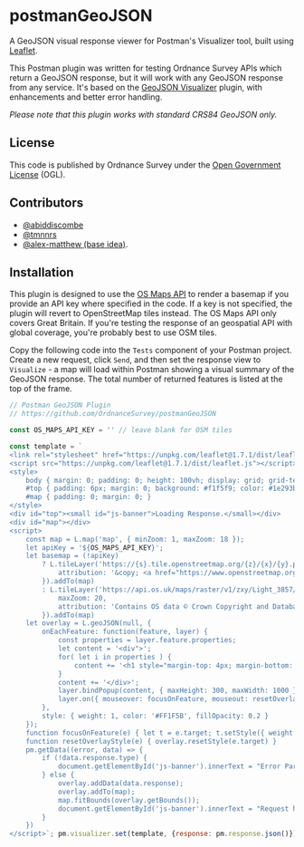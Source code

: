 # postmanGeoJSON
A GeoJSON visual response viewer for Postman's Visualizer tool, built using [Leaflet](https://leafletjs.com/).

This Postman plugin was written for testing Ordnance Survey APIs which return a GeoJSON response, but it will work with any GeoJSON response from any service. It's based on the [GeoJSON Visualizer](https://www.postman.com/gold-meadow-42382/workspace/geojson-visualizer) plugin, with enhancements and better error handling.

*Please note that this plugin works with standard CRS84 GeoJSON only.*

## License
This code is published by Ordnance Survey under the [Open Government License](https://www.nationalarchives.gov.uk/doc/open-government-licence) (OGL).

## Contributors
- [@abiddiscombe](https://github.com/abiddiscombe)
- [@tmnnrs](https://github.com/tmnnrs)
- [@alex-matthew (base idea)](https://github.com/alex-mathew/Postman-GeoJSON-Visualizer-with-Fuzzy-Search).

## Installation
This plugin is designed to use the [OS Maps API](https://osdatahub.os.uk/docs/wmts/overview) to render a basemap if you provide an API key where specified in the code. If a key is not specified, the plugin will revert to OpenStreetMap tiles instead. The OS Maps API only covers Great Britain. If you're testing the response of an geospatial API with global coverage, you're probably best to use OSM tiles.

Copy the following code into the `Tests` component of your Postman project. Create a new request, click `Send`, and then set the response view to `Visualize` - a map will load within Postman showing a visual summary of the GeoJSON response. The total number of returned features is listed at the top of the frame.

```javascript
// Postman GeoJSON Plugin
// https://github.com/OrdnanceSurvey/postmanGeoJSON

const OS_MAPS_API_KEY = '' // leave blank for OSM tiles

const template = `
<link rel="stylesheet" href="https://unpkg.com/leaflet@1.7.1/dist/leaflet.css" />
<script src="https://unpkg.com/leaflet@1.7.1/dist/leaflet.js"></script>
<style>
    body { margin: 0; padding: 0; height: 100vh; display: grid; grid-template-rows: auto 1fr; }
    #top { padding: 6px; margin: 0; background: #f1f5f9; color: #1e293b; }
    #map { padding: 0; margin: 0; }
</style>
<div id="top"><small id="js-banner">Loading Response.</small></div>
<div id="map"></div>
<script>
    const map = L.map('map', { minZoom: 1, maxZoom: 18 });
    let apiKey = '${OS_MAPS_API_KEY}';
    let basemap = (!apiKey)
        ? L.tileLayer('https://{s}.tile.openstreetmap.org/{z}/{x}/{y}.png', {
            attribution: '&copy; <a href="https://www.openstreetmap.org/copyright">OpenStreetMap</a> contributors'
        }).addTo(map)
        : L.tileLayer('https://api.os.uk/maps/raster/v1/zxy/Light_3857/{z}/{x}/{y}.png?key=' + apiKey, {
            maxZoom: 20,
            attribution: 'Contains OS data © Crown Copyright and Database Rights 2022'
        }).addTo(map)
    let overlay = L.geoJSON(null, {
        onEachFeature: function(feature, layer) {
            const properties = layer.feature.properties;
            let content = '<div">';
            for( let i in properties ) {
                content += '<h1 style="margin-top: 4px; margin-bottom: 4px; font-size: 1.4em; font-weight: bold;">' + i + '</h1><p style="margin-top: 2px; margin-bottom: 10px; padding-bottom: 4px; border-bottom: 1px solid #eee; font-size: 1em; font-family: monospace;">' + properties[i] + '</p>';
            }
            content += '</div>';
            layer.bindPopup(content, { maxHeight: 300, maxWidth: 1000 });
            layer.on({ mouseover: focusOnFeature, mouseout: resetOverlayStyle });
        },
        style: { weight: 1, color: '#FF1F5B', fillOpacity: 0.2 }
    });
    function focusOnFeature(e) { let t = e.target; t.setStyle({ weight: 3 }); t.bringToFront() }
    function resetOverlayStyle(e) { overlay.resetStyle(e.target) }
    pm.getData((error, data) => {
        if (!data.response.type) {
            document.getElementById('js-banner').innerText = "Error Parsing Response. It might not be GeoJSON.";
        } else {
            overlay.addData(data.response);
            overlay.addTo(map);
            map.fitBounds(overlay.getBounds());
            document.getElementById('js-banner').innerText = "Request has returned " + data.response.features.length.toString() + " unique features.";
        }
    })
</script>`; pm.visualizer.set(template, {response: pm.response.json()});
```
